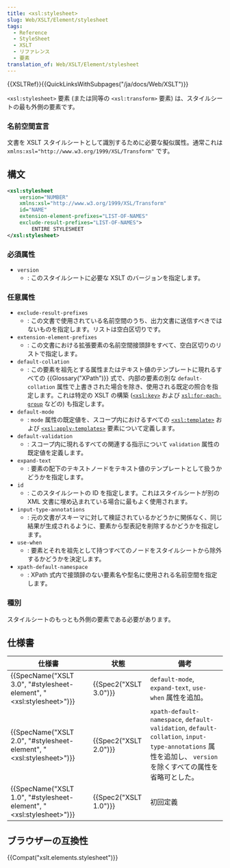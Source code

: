 ```yaml
---
title: <xsl:stylesheet>
slug: Web/XSLT/Element/stylesheet
tags:
  - Reference
  - StyleSheet
  - XSLT
  - リファレンス
  - 要素
translation_of: Web/XSLT/Element/stylesheet
---
```

{{XSLTRef}}{{QuickLinksWithSubpages("/ja/docs/Web/XSLT")}}

`<xsl:stylesheet>` 要素 (または同等の `<xsl:transform>` 要素) は、スタイルシートの最も外側の要素です。

### 名前空間宣言

文書を XSLT スタイルシートとして識別するために必要な擬似属性。通常これは `xmlns:xsl="http://www.w3.org/1999/XSL/Transform"` です。

## 構文

```xml
<xsl:stylesheet
	version="NUMBER"
	xmlns:xsl="http://www.w3.org/1999/XSL/Transform"
	id="NAME"
	extension-element-prefixes="LIST-OF-NAMES"
	exclude-result-prefixes="LIST-OF-NAMES">
		ENTIRE STYLESHEET
</xsl:stylesheet>
```

### 必須属性

- `version`
  - : このスタイルシートに必要な XSLT のバージョンを指定します。

### 任意属性

- `exclude-result-prefixes`
  - : この文書で使用されている名前空間のうち、出力文書に送信すべきではないものを指定します。リストは空白区切りです。
- `extension-element-prefixes`
  - : この文書における拡張要素の名前空間接頭辞をすべて、空白区切りのリストで指定します。
- `default-collation`
  - : この要素を祖先とする属性またはテキスト値のテンプレートに現れるすべての {{Glossary("XPath")}} 式で、内部の要素の別な `default-collation` 属性で上書きされた場合を除き、使用される既定の照合を指定します。これは特定の XSLT の構築 ([`<xsl:key>`](/ja/docs/Web/XSLT/Element/key) および [`xsl:for-each-group`](/ja/docs/Web/XSLT/Element/for-each-group) などの) も指定します。
- `default-mode`
  - : `mode` 属性の既定値を、スコープ内におけるすべての [`<xsl:template>`](/ja/docs/Web/XSLT/Element/template) および [`<xsl:apply-templates>`](/ja/docs/Web/XSLT/Element/apply-templates) 要素について定義します。
- `default-validation`
  - : スコープ内に現れるすべての関連する指示について `validation` 属性の既定値を定義します。
- `expand-text`
  - : 要素の配下のテキストノードをテキスト値のテンプレートとして扱うかどうかを指定します。
- `id`
  - : このスタイルシートの ID を指定します。これはスタイルシートが別の XML 文書に埋め込まれている場合に最もよく使用されます。
- `input-type-annotations`
  - : 元の文書がスキーマに対して検証されているかどうかに関係なく、同じ結果が生成されるように、要素から型表記を削除するかどうかを指定します。
- `use-when`
  - : 要素とそれを祖先として持つすべてのノードをスタイルシートから除外するかどうかを決定します。
- `xpath-default-namespace`
  - : XPath 式内で接頭辞のない要素名や型名に使用される名前空間を指定します。

### 種別

スタイルシートのもっとも外側の要素である必要があります。

## 仕様書

| 仕様書                                                                                           | 状態                         | 備考                                                                                                                                                       |
| ------------------------------------------------------------------------------------------------ | ---------------------------- | ---------------------------------------------------------------------------------------------------------------------------------------------------------- |
| {{SpecName("XSLT 3.0", "#stylesheet-element", "&lt;xsl:stylesheet&gt;")}} | {{Spec2("XSLT 3.0")}} | `default-mode`, `expand-text`, `use-when` 属性を追加。                                                                                                     |
| {{SpecName("XSLT 2.0", "#stylesheet-element", "&lt;xsl:stylesheet&gt;")}} | {{Spec2("XSLT 2.0")}} | `xpath-default-namespace`, `default-validation`, `default-collation`, `input-type-annotations` 属性を追加し、 `version` を除くすべての属性を省略可とした。 |
| {{SpecName("XSLT 1.0", "#stylesheet-element", "&lt;xsl:stylesheet&gt;")}} | {{Spec2("XSLT 1.0")}} | 初回定義                                                                                                                                                   |

## ブラウザーの互換性

{{Compat("xslt.elements.stylesheet")}}
